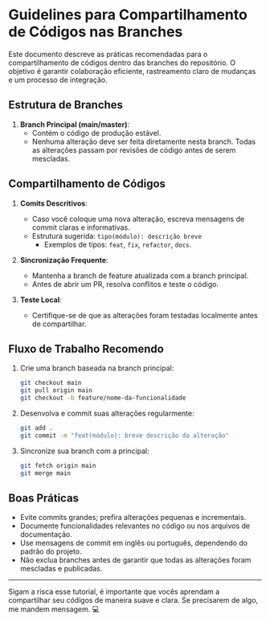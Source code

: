 # Guidelines para Compartilhamento de Códigos nas Branches

Este documento descreve as práticas recomendadas para o compartilhamento de códigos dentro das branches do repositório. O objetivo é garantir colaboração eficiente, rastreamento claro de mudanças e um processo de integração.

## Estrutura de Branches

1. **Branch Principal (main/master)**:
   - Contém o código de produção estável.
   - Nenhuma alteração deve ser feita diretamente nesta branch. Todas as alterações passam por revisões de código antes de serem mescladas.

## Compartilhamento de Códigos

1. **Comits Descritivos**:
   - Caso você coloque uma nova alteração, escreva mensagens de commit claras e informativas.
   - Estrutura sugerida: `tipo(módulo): descrição breve`
     - Exemplos de tipos: `feat`, `fix`, `refactor`, `docs`.

2. **Sincronização Frequente**:
   - Mantenha a branch de feature atualizada com a branch principal.
   - Antes de abrir um PR, resolva conflitos e teste o código.

4. **Teste Local**:
   - Certifique-se de que as alterações foram testadas localmente antes de compartilhar.

## Fluxo de Trabalho Recomendo

1. Crie uma branch baseada na branch principal:
   ```bash
   git checkout main
   git pull origin main
   git checkout -b feature/nome-da-funcionalidade
   ```

2. Desenvolva e commit suas alterações regularmente:
   ```bash
   git add .
   git commit -m "feat(módulo): breve descrição da alteração"
   ```

3. Sincronize sua branch com a principal:
   ```bash
   git fetch origin main
   git merge main
   ```

## Boas Práticas

- Evite commits grandes; prefira alterações pequenas e incrementais.
- Documente funcionalidades relevantes no código ou nos arquivos de documentação.
- Use mensagens de commit em inglês ou português, dependendo do padrão do projeto.
- Não exclua branches antes de garantir que todas as alterações foram mescladas e publicadas.

---

Sigam a risca esse tutorial, é importante que vocês aprendam a compartilhar seu códigos de maneira suave e clara. Se precisarem de algo, me mandem mensagem. 💻

